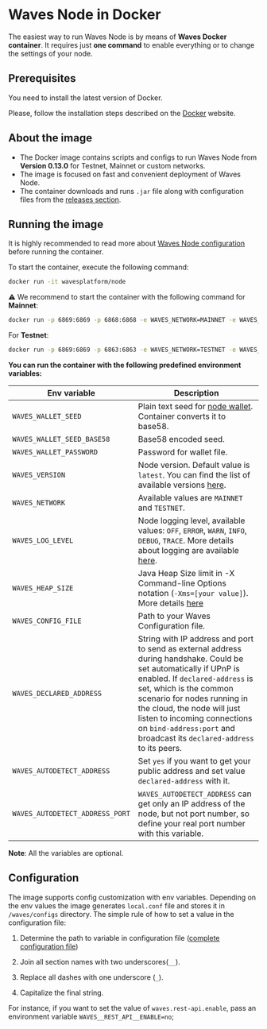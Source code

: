 # Waves Node in Docker

The easiest way to run Waves Node is by means of **Waves Docker container**. It requires just **one command** to enable everything or to change the settings of your node.

## Prerequisites

You need to install the latest version of Docker.

Please, follow the installation steps described on the [Docker](https://docs.docker.com/engine/installation/) website.

## About the image

* The Docker image contains scripts and configs to run Waves Node from **Version 0.13.0** for Testnet, Mainnet or custom networks.
* The image is focused on fast and convenient deployment of Waves Node.
* The container downloads and runs `.jar` file along with configuration files from the [releases section](https://github.com/wavesplatform/Waves/releases).

## Running the image

It is highly recommended to read more about [Waves Node configuration](/en/waves-node/node-configuration) before running the container.

To start the container, execute the following command:

```bash
docker run -it wavesplatform/node
```

:warning: We recommend to start the container with the following command for **Mainnet**:

```bash
docker run -p 6869:6869 -p 6868:6868 -e WAVES_NETWORK=MAINNET -e WAVES_LOG_LEVEL=DEBUG -e WAVES_HEAP_SIZE=2g -v YOUR_LOCAL_PATH_HERE:/waves wavesplatform/node
```

For **Testnet**:

```bash
docker run -p 6869:6869 -p 6863:6863 -e WAVES_NETWORK=TESTNET -e WAVES_LOG_LEVEL=DEBUG -e WAVES_HEAP_SIZE=2g -v YOUR_LOCAL_PATH_HERE:/waves wavesplatform/node
```

**You can run the container with the following predefined environment variables:**

|Env variable                 |Description   |
|-----------------------------|--------------|
|`WAVES_WALLET_SEED`               |Plain text seed for [node wallet](/en/waves-node/working-with-node-wallet). Container converts it to base58.   |
|`WAVES_WALLET_SEED_BASE58`        |Base58 encoded seed.   |
|`WAVES_WALLET_PASSWORD`           |Password for wallet file.    |
|`WAVES_VERSION`                   |Node version. Default value is `latest`. You can find the list of available versions [here](https://github.com/wavesplatform/Waves/releases).|
|`WAVES_NETWORK`                   |Available values are `MAINNET` and `TESTNET`.   |
|`WAVES_LOG_LEVEL`                 |Node logging level, available values: `OFF`, `ERROR`, `WARN`, `INFO`, `DEBUG`, `TRACE`. More details about logging are available [here](https://docs.wavesplatform.com/en/waves-node/logging.html).   |
|`WAVES_HEAP_SIZE`                 |Java Heap Size limit in -X Command-line Options notation (`-Xms=[your value]`). More details [here](https://docs.oracle.com/cd/E13150_01/jrockit_jvm/jrockit/jrdocs/refman/optionX.html)   |
|`WAVES_CONFIG_FILE`               |Path to your Waves Configuration file.   |
|`WAVES_DECLARED_ADDRESS`          |String with IP address and port to send as external address during handshake. Could be set automatically if UPnP is enabled. If `declared-address` is set, which is the common scenario for nodes running in the cloud, the node will just listen to incoming connections on `bind-address:port` and broadcast its `declared-address` to its peers.|
|`WAVES_AUTODETECT_ADDRESS`        |Set `yes` if you want to get your public address and set value `declared-address` with it.|
|`WAVES_AUTODETECT_ADDRESS_PORT`   |`WAVES_AUTODETECT_ADDRESS` can get only an IP address of the node, but not port number, so define your real port number with this variable.|

**Note**: All the variables are optional.

## Configuration

The image supports config customization with env variables.
Depending on the env values the image generates `local.conf` file and stores it in `/waves/configs` directory.
The simple rule of how to set a value in the configuration file:

1. Determine the path to variable in configuration file ([complete configuration file](/en/waves-node/node-configuration))

2. Join all section names with two underscores(`__`).
3. Replace all dashes with one underscore (`_`).
4. Capitalize the final string.

For instance, if you want to set the value of `waves.rest-api.enable`, pass an environment variable `WAVES__REST_API__ENABLE=no`;
